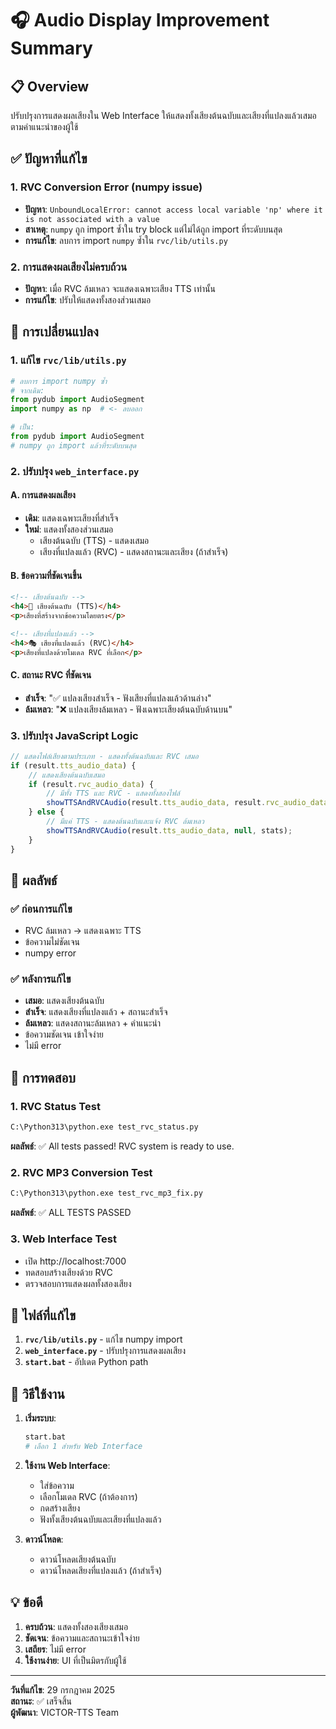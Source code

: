# 🎧 Audio Display Improvement Summary

## 📋 Overview
ปรับปรุงการแสดงผลเสียงใน Web Interface ให้แสดงทั้งเสียงต้นฉบับและเสียงที่แปลงแล้วเสมอ ตามคำแนะนำของผู้ใช้

## ✅ ปัญหาที่แก้ไข

### 1. **RVC Conversion Error (numpy issue)**
- **ปัญหา**: `UnboundLocalError: cannot access local variable 'np' where it is not associated with a value`
- **สาเหตุ**: `numpy` ถูก import ซ้ำใน try block แต่ไม่ได้ถูก import ที่ระดับบนสุด
- **การแก้ไข**: ลบการ import `numpy` ซ้ำใน `rvc/lib/utils.py`

### 2. **การแสดงผลเสียงไม่ครบถ้วน**
- **ปัญหา**: เมื่อ RVC ล้มเหลว จะแสดงเฉพาะเสียง TTS เท่านั้น
- **การแก้ไข**: ปรับให้แสดงทั้งสองส่วนเสมอ

## 🔧 การเปลี่ยนแปลง

### 1. **แก้ไข `rvc/lib/utils.py`**
```python
# ลบการ import numpy ซ้ำ
# จากเดิม:
from pydub import AudioSegment
import numpy as np  # <- ลบออก

# เป็น:
from pydub import AudioSegment
# numpy ถูก import แล้วที่ระดับบนสุด
```

### 2. **ปรับปรุง `web_interface.py`**

#### A. การแสดงผลเสียง
- **เดิม**: แสดงเฉพาะเสียงที่สำเร็จ
- **ใหม่**: แสดงทั้งสองส่วนเสมอ
  - เสียงต้นฉบับ (TTS) - แสดงเสมอ
  - เสียงที่แปลงแล้ว (RVC) - แสดงสถานะและเสียง (ถ้าสำเร็จ)

#### B. ข้อความที่ชัดเจนขึ้น
```html
<!-- เสียงต้นฉบับ -->
<h4>🎵 เสียงต้นฉบับ (TTS)</h4>
<p>เสียงที่สร้างจากข้อความโดยตรง</p>

<!-- เสียงที่แปลงแล้ว -->
<h4>🎭 เสียงที่แปลงแล้ว (RVC)</h4>
<p>เสียงที่แปลงด้วยโมเดล RVC ที่เลือก</p>
```

#### C. สถานะ RVC ที่ชัดเจน
- **สำเร็จ**: "✅ แปลงเสียงสำเร็จ - ฟังเสียงที่แปลงแล้วด้านล่าง"
- **ล้มเหลว**: "❌ แปลงเสียงล้มเหลว - ฟังเฉพาะเสียงต้นฉบับด้านบน"

### 3. **ปรับปรุง JavaScript Logic**
```javascript
// แสดงไฟล์เสียงตามประเภท - แสดงทั้งต้นฉบับและ RVC เสมอ
if (result.tts_audio_data) {
    // แสดงเสียงต้นฉบับเสมอ
    if (result.rvc_audio_data) {
        // มีทั้ง TTS และ RVC - แสดงทั้งสองไฟล์
        showTTSAndRVCAudio(result.tts_audio_data, result.rvc_audio_data, stats);
    } else {
        // มีแค่ TTS - แสดงต้นฉบับและแจ้ง RVC ล้มเหลว
        showTTSAndRVCAudio(result.tts_audio_data, null, stats);
    }
}
```

## 🎯 ผลลัพธ์

### ✅ **ก่อนการแก้ไข**
- RVC ล้มเหลว → แสดงเฉพาะ TTS
- ข้อความไม่ชัดเจน
- numpy error

### ✅ **หลังการแก้ไข**
- **เสมอ**: แสดงเสียงต้นฉบับ
- **สำเร็จ**: แสดงเสียงที่แปลงแล้ว + สถานะสำเร็จ
- **ล้มเหลว**: แสดงสถานะล้มเหลว + คำแนะนำ
- ข้อความชัดเจน เข้าใจง่าย
- ไม่มี error

## 🧪 การทดสอบ

### 1. **RVC Status Test**
```bash
C:\Python313\python.exe test_rvc_status.py
```
**ผลลัพธ์**: ✅ All tests passed! RVC system is ready to use.

### 2. **RVC MP3 Conversion Test**
```bash
C:\Python313\python.exe test_rvc_mp3_fix.py
```
**ผลลัพธ์**: ✅ ALL TESTS PASSED

### 3. **Web Interface Test**
- เปิด http://localhost:7000
- ทดสอบสร้างเสียงด้วย RVC
- ตรวจสอบการแสดงผลทั้งสองเสียง

## 📁 ไฟล์ที่แก้ไข

1. **`rvc/lib/utils.py`** - แก้ไข numpy import
2. **`web_interface.py`** - ปรับปรุงการแสดงผลเสียง
3. **`start.bat`** - อัปเดต Python path

## 🚀 วิธีใช้งาน

1. **เริ่มระบบ**:
   ```bash
   start.bat
   # เลือก 1 สำหรับ Web Interface
   ```

2. **ใช้งาน Web Interface**:
   - ใส่ข้อความ
   - เลือกโมเดล RVC (ถ้าต้องการ)
   - กดสร้างเสียง
   - ฟังทั้งเสียงต้นฉบับและเสียงที่แปลงแล้ว

3. **ดาวน์โหลด**:
   - ดาวน์โหลดเสียงต้นฉบับ
   - ดาวน์โหลดเสียงที่แปลงแล้ว (ถ้าสำเร็จ)

## 💡 ข้อดี

1. **ครบถ้วน**: แสดงทั้งสองเสียงเสมอ
2. **ชัดเจน**: ข้อความและสถานะเข้าใจง่าย
3. **เสถียร**: ไม่มี error
4. **ใช้งานง่าย**: UI ที่เป็นมิตรกับผู้ใช้

---

**วันที่แก้ไข**: 29 กรกฎาคม 2025  
**สถานะ**: ✅ เสร็จสิ้น  
**ผู้พัฒนา**: VICTOR-TTS Team 